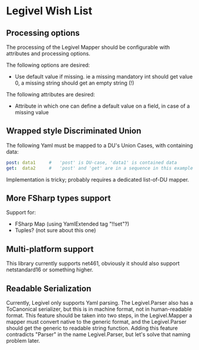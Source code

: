 #   Legivel Wish List

##  Processing options

The processing of the Legivel Mapper should be configurable with attributes and processing options.

The following options are desired:

*   Use default value if missing. ie a missing mandatory int should get value 0, a missing string should get an empty string (!)

The following attributes are desired:

*   Attribute in which one can define a default value on a field, in case of a missing value


##  Wrapped style Discriminated Union

The following Yaml must be mapped to a DU's Union Cases, with containing data:
```yaml
post: data1     #   'post' is DU-case, 'data1' is contained data
get:  data2     #   'post' and 'get' are in a sequence in this example
```

Implementation is tricky; probably requires a dedicated list-of-DU mapper.


##  More FSharp types support

Support for:

*   FSharp Map (using YamlExtended tag "!!set"?)
*   Tuples? (not sure about this one)


##  Multi-platform support

This library currently supports net461, obviously it should also support netstandard16 or something higher.


##  Readable Serialization

Currently, Legivel only supports Yaml parsing. The Legivel.Parser also has a ToCanonical serializer, but this
is in machine format, not in human-readable format. This feature should be taken into two steps,
in the Legivel.Mapper a mapper must convert native to the generic format, and the Legivel.Parser
should get the generic to readable string function. Adding this feature contradicts "Parser" in the name Legivel.Parser,
but let's solve that naming problem later.
